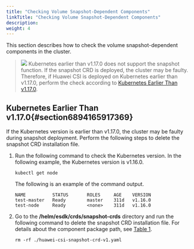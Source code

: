 ```yaml
---
title: "Checking Volume Snapshot-Dependent Components"
linkTitle: "Checking Volume Snapshot-Dependent Components"
description: 
weight: 4
---
```


This section describes how to check the volume snapshot-dependent components in the cluster.

>![](/css-docs/public_sys-resources/en/icon-notice.gif) 
>Kubernetes earlier than v1.17.0 does not support the snapshot function. If the snapshot CRD is deployed, the cluster may be faulty. Therefore, if Huawei CSI is deployed on Kubernetes earlier than v1.17.0, perform the check according to  [Kubernetes Earlier Than v1.17.0](#section6894165917369).

## Kubernetes Earlier Than v1.17.0{#section6894165917369}

If the Kubernetes version is earlier than v1.17.0, the cluster may be faulty during snapshot deployment. Perform the following steps to delete the snapshot CRD installation file.

1.  Run the following command to check the Kubernetes version. In the following example, the Kubernetes version is v1.16.0.

    ```
    kubectl get node
    ```

    The following is an example of the command output.

    ```
    NAME          STATUS       ROLES     AGE    VERSION
    test-master   Ready        master    311d   v1.16.0
    test-node     Ready        <none>    311d   v1.16.0
    ```

2.  Go to the  **/helm/esdk/crds/snapshot-crds**  directory and run the following command to delete the snapshot CRD installation file. For details about the component package path, see  [Table 1](/docs/installation-and-deployment/installation-preparations/downloading-the-huawei-csi-software-package#en-us_topic_0150885197_table17200162435412).

    ```
    rm -rf ./huawei-csi-snapshot-crd-v1.yaml
    ```

